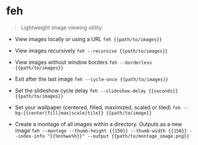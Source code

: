 # feh
> Lightweight image viewing utility.

- View images locally or using a URL
`feh {{path/to/images}}`

- View images recursively
`feh --recursive {{path/to/images}}`

- View images without window borders
`feh --borderless {{path/to/images}}`

- Exit after the last image
`feh --cycle-once {{path/to/images}}`

- Set the slideshow cycle delay
`feh --slideshow-delay {{seconds}} {{path/to/images}}`

- Set your wallpaper (centered, filled, maximized, scaled or tiled)
`feh --bg-{{center|fill|max|scale|tile}} {{path/to/image}}`

- Create a montage of all images within a directory. Outputs as a new image
`feh --montage --thumb-height {{150}} --thumb-width {{150}} --index-info "{{%nn%wx%h}}" --output {{path/to/montage_image.png}}`
